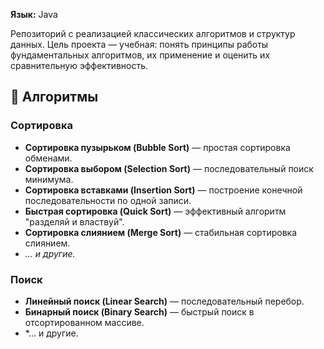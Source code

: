 **Язык:** Java

Репозиторий с реализацией классических алгоритмов и структур данных. Цель проекта — учебная: понять принципы работы фундаментальных алгоритмов, их применение и оценить их сравнительную эффективность.

## 🚀 Алгоритмы

### Сортировка
- **Сортировка пузырьком (Bubble Sort)** — простая сортировка обменами.
- **Сортировка выбором (Selection Sort)** — последовательный поиск минимума.
- **Сортировка вставками (Insertion Sort)** — построение конечной последовательности по одной записи.
- **Быстрая сортировка (Quick Sort)** — эффективный алгоритм "разделяй и властвуй".
- **Сортировка слиянием (Merge Sort)** — стабильная сортировка слиянием.
- *... и другие.*

### Поиск
- **Линейный поиск (Linear Search)** — последовательный перебор.
- **Бинарный поиск (Binary Search)** — быстрый поиск в отсортированном массиве.
- *... и другие.
